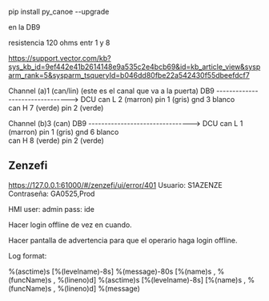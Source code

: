 

pip install py_canoe --upgrade



en la DB9

resistencia 120 ohms entr 1 y 8


https://support.vector.com/kb?sys_kb_id=9ef442e41b2614148e9a535c2e4bcb69&id=kb_article_view&sysparm_rank=5&sysparm_tsqueryId=b046dd80fbe22a542430f55dbeefdcf7

Channel (a)1 (can/lin) (este es el canal que va a la puerta)
DB9 --------------------------------> DCU
can L 2 (marron)             pin 1 (gris)
gnd   3 blanco               
can H 7 (verde)              pin 2 (verde)

Channel (b)3 (can)
DB9 --------------------------------> DCU
can L 1 (marron)             pin 1 (gris)
gnd   6 blanco               
can H 8 (verde)              pin 2 (verde)


## Zenzefi

https://127.0.0.1:61000/#/zenzefi/ui/error/401
Usuario: S1AZENZE
Contraseña: GA0525,Prod

HMI
user: admin
pass: ide


Hacer login offline de vez en cuando.

Hacer pantalla de advertencia para que el operario
haga login offline.


Log format:

%(asctime)s [%(levelname)-8s] %(message)-80s [%(name)s , %(funcName)s , %(lineno)d]
%(asctime)s [%(levelname)-8s] [%(name)s , %(funcName)s , %(lineno)d] %(message)
